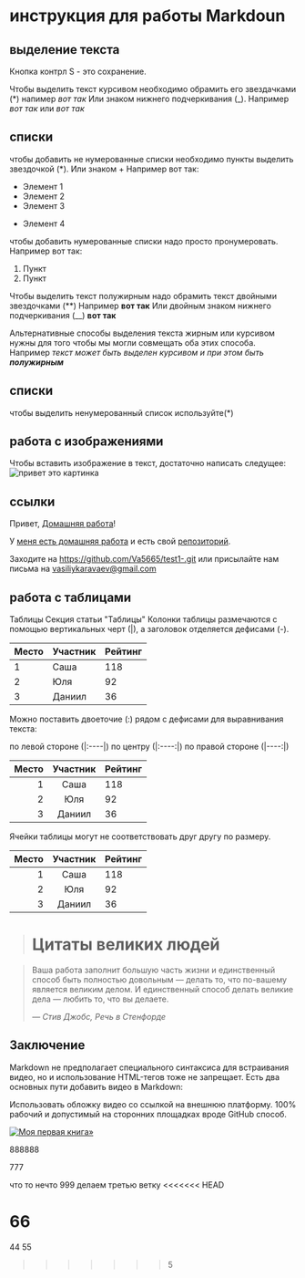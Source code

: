 # инструкция для работы Markdoun

## выделение текста

Кнопка контрл S - это сохранение.

Чтобы выделить текст курсивом необходимо обрамить его звездачками (*) напимер *вот так* Или знаком нижнего подчеркивания (_). Например *вот так* или _вот так_
## списки
чтобы добавить не нумерованные списки необходимо пункты выделить звездочкой (*). Или знаком +
Например вот так:
* Элемент 1
* Элемент 2 
* Элемент 3
+ Элемент 4


чтобы добавить нумерованные списки надо просто пронумеровать. Например вот так:
1. Пункт
2. Пункт 

Чтобы выделить текст полужирным надо обрамить текст  двойными звездочками (**) Например **вот так** Или двойным знаком нижнего подчеркивания (__)  __вот так__

Альтернативные способы выделения текста жирным или курсивом нужны для того чтобы мы могли совмещать оба этих способа. Например _текст может быть выделен курсивом и при этом быть **полужирным**_
## списки
чтобы выделить ненумерованный список используйте(*) 
## работа с изображениями

Чтобы вставить изображение в текст, достаточно написать следущее:
![привет это картинка](картинка.jpeg)


## ссылки

 Привет, [Домашняя работа](https://gb.ru/lessons/250276/homework)!


У [меня есть домашняя работа][1] и есть свой [репозиторий][repo].



[1]: https://gb.ru/lessons/250276/homework "Энциклопедия про web-dev"
[repo]: https://github.com/Va5665/test1-.git "Репозиторий Доки"



Заходите на <https://github.com/Va5665/test1-.git>
или присылайте нам письма на <vasiliykaravaev@gmail.com>



## работа с таблицами

Таблицы Секция статьи "Таблицы"
Колонки таблицы размечаются с помощью вертикальных черт (|), а заголовок отделяется дефисами (-).

| Место | Участник | Рейтинг |
|-------|----------|---------|
| 1     | Саша     | 118     |
| 2     | Юля      | 92      |
| 3     | Даниил   | 36      |

Можно поставить двоеточие (:) рядом с дефисами для выравнивания текста:

по левой стороне (|:----|)
по центру (|:----:|)
по правой стороне (|----:|)

| Место | Участник | Рейтинг |
|------:|:--------:|:--------|
| 1     | Саша     | 118     |
| 2     | Юля      | 92      |
| 3     | Даниил   | 36      |

Ячейки таблицы могут не соответствовать друг другу по размеру.


|Место|Участник|Рейтинг|
|-:|:-:|:-|
|1|Саша|118|
|2|Юля|92|
|3|Даниил|36|





> # Цитаты великих людей


> Ваша работа заполнит большую часть жизни и единственный способ быть
> полностью довольным — делать то, что по-вашему является великим делом.
> И единственный способ делать великие дела — любить то, что вы делаете.
>
> *— Стив Джобс, Речь в Стенфорде*

## Заключение

Markdown не предполагает специального синтаксиса для встраивания видео, но и использование HTML-тегов тоже не запрещает. Есть два основных пути добавить видео в Markdown:

Использовать обложку видео со ссылкой на внешнюю платформу. 100% рабочий и допустимый на сторонних площадках вроде GitHub способ.



 
 [![Моя первая книга»](https://2.bp.blogspot.com/-3Qok48C4MKI/WVF3LhhtLGI/AAAAAAAAANY/8ipj3oVchIo5WQ4Xqv1EDn3RQCis_Q02ACLcBGAs/s1600/3221.jpg)](https://youtu.be/pc9QYV0SS_Y)




888888

777


что то
нечто 
999
делаем третью ветку
<<<<<<< HEAD

66
=======
44
55

>>>>>>> 5

